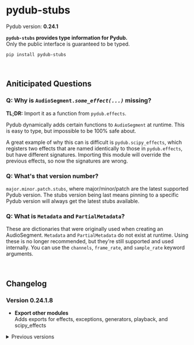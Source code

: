 # pydub-stubs

Pydub version: **0.24.1**

**`pydub-stubs` provides type information for Pydub.**<br>
Only the public interface is guaranteed to be typed.

```
pip install pydub-stubs
```

<br>

## Aniticipated Questions

### Q: Why is <code>AudioSegment.<i>some_effect(...)</i></code> missing?

**TL;DR:** Import it as a function from `pydub.effects`.

Pydub dynamically adds certain functions to `AudioSegment` at runtime.
This is easy to type, but impossible to be 100% safe about.

A great example of why this can is difficult is `pydub.scipy_effects`,
which registers two effects that are named identically to those in
`pydub.effects`, but have different signatures. Importing this module
will override the previous effects, so now the signatures are wrong.

### Q: What's that version number?

`major.minor.patch.stubs`, where major/minor/patch are the latest
supported Pydub version. The stubs version being last means pinning
to a specific Pydub version will always get the latest stubs available.

### Q: What is `Metadata` and `PartialMetadata`?

These are dictionaries that were originally used when creating an
AudioSegment. `Metadata` and `PartialMetadata` do not exist at runtime.
Using these is no longer recommended, but they're still supported and
used internally. You can use the `channels`, `frame_rate`, and
`sample_rate` keyword arguments.

<br>

## Changelog

### Version 0.24.1.8

* **Export other modules**<br>
  Adds exports for effects, exceptions, generators, playback, and
  scipy_effects

<details>
<summary>Previous versions</summary>

### Version 0.24.1.7

* **Add `AudioSegment._spawn` (again)**<br>
  This was accidentally removed in an earlier version.

* **Improve `pydub.effects.invert_phase`**<br>
  This is technically less accurate as `(0, 0)` is equivalent
  to `(0, 1)`.

### Version 0.24.1.6

* **Remove testing symbols from `pydub.audio_segment`**<br>

### Version 0.24.1.5

* **Fix `AudioSegment.export`**<br>
  First param is named `out_f` and isn't required.

### Version 0.24.1.4

* **Improved signature of `AudioSegment.from_file`**<br>
  The keyword arguments for raw/PCM audio don't require `format` to be
  set to either `raw` or `pcm`.

* **Fix package exports**<br>
  Exports `AudioSegment` from `__init__.py`.

### Version 0.24.1.3

* **Fixed overloads of `AudioSegment.fade`**<br>
  Exactly two of `start`, `end`, and `duration` must be given.

### Version 0.24.1.2

* **Improved `AudioSegment.fade`**<br>
  Changed to use overloads to prevent invalid method calls.

* **Improved `AudioSegment.from_mono_audiosegments`**<br>
  Use a positional-only parameter to ensure there's at least 1 argument.

### Version 0.24.1.1

* **Fixed `AudioSegment.__init__`**<br>
  Use overloads to model correct parameters.

* **Fixed `AudioSegment._spawn`**<br>
  Parameter `overrides` accepts a partial dictionary.

* **Fixed `pydub.scipy_effects.high_pass_filter`**<br>
  Parameter `order` should be `int`, not `float`.

### Version 0.24.1.0

Released

</details>
